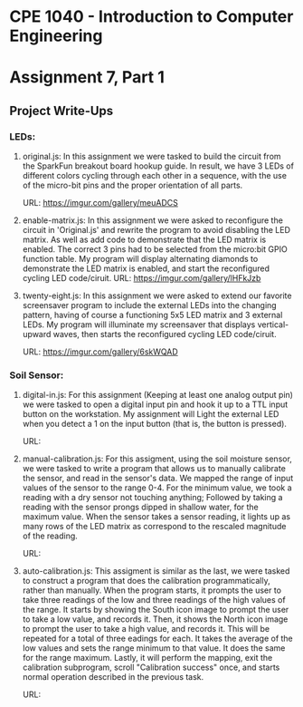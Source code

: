 # CPE 1040 - Introduction to Computer Engineering
# Assignment 7, Part 1

## Project Write-Ups

### LEDs: 
1. original.js: In this assignment we were tasked to build the circuit from the SparkFun breakout board hookup guide. In result, we have 3 LEDs of different colors cycling through each other in a sequence, with the use of the micro-bit pins and the proper orientation of all parts.

    URL: https://imgur.com/gallery/meuADCS

2. enable-matrix.js: In this assignment we were asked to reconfigure the circuit in 'Original.js' and rewrite the program to avoid disabling the LED matrix. As well as add code to demonstrate that the LED matrix is enabled. The correct 3 pins had to be selected from the micro:bit GPIO function table. My program will display alternating diamonds to demonstrate the LED matrix is enabled, and start the reconfigured cycling LED code/ciruit. 
    URL: https://imgur.com/gallery/lHFkJzb

3. twenty-eight.js: In this assignment we were asked to extend our favorite screensaver program to include the external LEDs into the changing pattern, having of course a functioning 5x5 LED matrix and 3 external LEDs. My program will illuminate my screensaver that displays vertical-upward waves, then starts the reconfigured cycling LED code/ciruit. 

    URL: https://imgur.com/gallery/6skWQAD

### Soil Sensor:
1. digital-in.js: For this assignment (Keeping at least one analog output pin) we were tasked to open a digital input pin and hook it up to a TTL input button on the workstation. My assignment will Light the external LED when you detect a 1 on the input button (that is, the button is pressed). 

    URL:

2. manual-calibration.js: For this assigment, using the soil moisture sensor, we were tasked to write a program that allows us to manually calibrate the sensor, and read in the sensor's data. We mapped the range of input values of the sensor to the range 0-4. For the minimum value, we took a reading with a dry sensor not touching anything; Followed by taking a reading with the sensor prongs dipped in shallow water, for the maximum value. When the sensor takes a sensor reading, it lights up as many rows of the LED matrix as correspond to the rescaled magnitude of the reading.

    URL:

3. auto-calibration.js: This assigment is similar as the last, we were tasked to construct a program that does the calibration programmatically, rather than manually. When the program starts, it prompts the user to take three readings of the low and three readings of the high values of the range. It starts by showing the South icon image to prompt the user to take a low value, and records it. Then, it shows the North icon image to prompt the user to take a high value, and records it. This will be repeated for a total of three eadings for each. It takes the average of the low values and sets the range minimum to that value. It does the same for the range maximum. Lastly, it will perform the mapping, exit the calibration subprogram, scroll "Calibration success" once, and starts normal operation described in the previous task.

    URL:
